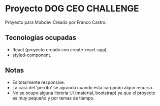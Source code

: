 # Proyecto DOG CEO CHALLENGE

Proyecto para Mobdev Creado por Franco Castro.

## Tecnologías ocupadas

- React (proyecto creado con create-react-app).
- styled-component.

## Notas

- Es totalmente responsive.
- La cara del 'perrito' se agranda cuando esta cargando algun recurso.
- No se ocupo alguna libreria UI (material, bootstrap) ya que el proyecto es muy pequeño y por temas de tiempo.
